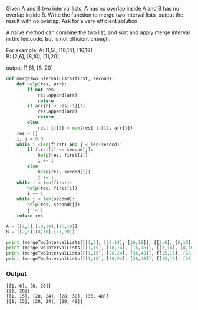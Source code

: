 Given A and B two interval lists, A has no overlap inside A and B has no overlap inside B. Write the function to merge two interval lists, output the result with no overlap. Ask for a very efficient solution


A naive method can combine the two list, and sort and apply merge interval in the leetcode, but is not efficient enough.


For example,
A: [1,5], [10,14], [16,18]  
B: [2,6], [8,10], [11,20]  


output [1,6], [8, 20]

```python
def mergeTwoIntervalLists(first, second):
    def help(res, arr):
        if not res:
            res.append(arr)
            return
        if arr[0] > res[-1][1]:
            res.append(arr)
            return
        else:
            res[-1][1] = max(res[-1][1], arr[1])
    res = []
    i, j = 0,0
    while i <len(first) and j < len(second):
        if first[i] <= second[j]:
            help(res, first[i])
            i += 1
        else:
            help(res, second[j])
            j += 1
    while i < len(first):
        help(res, first[i])
        i += 1
    while j < len(second):
        help(res, second[j])
        j += 1
    return res

A = [[1,5],[10,14],[16,18]]
B = [[2,6],[8,10],[11,20]]

print (mergeTwoIntervalLists([[1,5], [10,14], [16,18]], [[2,6], [8,10], [11,20]]))
print (mergeTwoIntervalLists([[1,15], [10,14], [16,18]], [[2,16], [8,10], [11,20]]))
print (mergeTwoIntervalLists([[1,15], [20,24], [36,48]], [[15,15], [28,30]]))
print (mergeTwoIntervalLists([[1,15], [20,24], [36,48]], [[15,15], [28,36]]))
```
### Output
```
[[1, 6], [8, 20]]
[[1, 20]]
[[1, 15], [20, 24], [28, 30], [36, 48]]
[[1, 15], [20, 24], [28, 48]]
```
